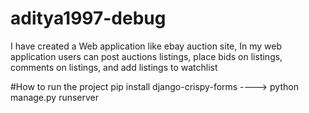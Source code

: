 # aditya1997-debug
I have created a Web application like ebay auction site,
In my web application users can post auctions listings, place bids on listings, comments on listings, and add listings to watchlist

#How to run the project pip install django-crispy-forms ----> python manage.py runserver
